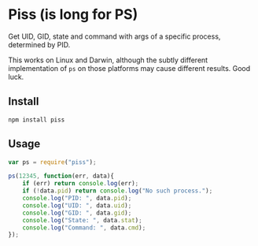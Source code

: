 # Piss (is long for PS)

Get UID, GID, state and command with args of a specific process, determined by PID.

This works on Linux and Darwin, although the subtly different implementation of `ps` on those platforms may cause different results. Good luck.

## Install

```
npm install piss
```

## Usage

``` javascript
var ps = require("piss");

ps(12345, function(err, data){
	if (err) return console.log(err);
	if (!data.pid) return console.log("No such process.");
	console.log("PID: ", data.pid);
	console.log("UID: ", data.uid);
	console.log("GID: ", data.gid);
	console.log("State: ", data.stat);
	console.log("Command: ", data.cmd);
});
```